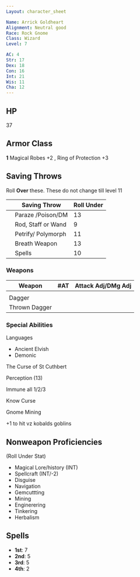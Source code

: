 ```yaml
---
Layout: character_sheet

Name: Arrick Goldheart
Alignment: Neutral good
Race: Rock Gnome
Class: Wizard
Level: 7

AC: 4
Str: 17
Dex: 18
Con: 16
Int: 21
Wis: 11
Cha: 12
---
```




## HP

37

## Armor Class 

**1** Magical Robes +2 , Ring of Protection +3 

## Saving Throws

Roll **Over** these. These do not change till level 11

|      | Saving Throw       | Roll Under |
| ---- | ------------------ | ---------- |
|      | Paraze /Poison/DM  | 13         |
|      | Rod, Staff or Wand | 9          |
|      | Petrify/ Polymorph | 11         |
|      | Breath Weapon      | 13         |
|      | Spells             | 10         |

### Weapons

| Weapon        | #AT  | Attack Adj/DMg Adj |
| ------------- | ---- | ------------------ |
|               |      |                    |
| Dagger        |      |                    |
| Thrown Dagger |      |                    |



### Special Abilities

Languages

- Ancient Elvish
- Demonic 

The Curse of St Cuthbert

Perception (13)

Immune all 1/2/3

Know Curse

Gnome Mining

+1 to hit vz kobalds goblins



## Nonweapon Proficiencies

(Roll Under Stat)

- Magical Lore/history (INT)
- Spellcraft (INT/-2)
- Disguise
- Navigation
- Gemcuttting
- Mining
- Enginerering
- Tinkering
- Herbalism

## Spells

- **1st**: 7
- **2nd**: 5
- **3rd**: 5
- **4th**: 2 



